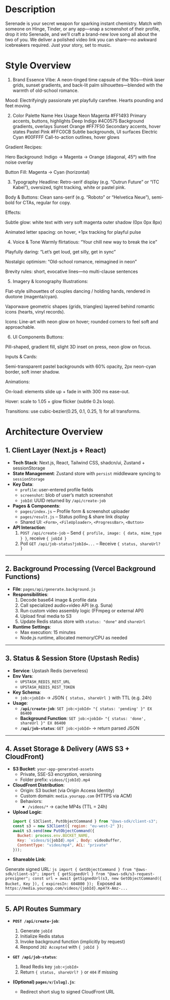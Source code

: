 # Description

Serenade is your secret weapon for sparking instant chemistry. Match with someone on Hinge, Tinder, or any app—snap a screenshot of their profile, drop it into Serenade, and we’ll craft a brand-new love song all about the two of you. We deliver a polished video link you can share—no awkward icebreakers required. Just your story, set to music.

# Style Overview

1. Brand Essence
Vibe: A neon-tinged time capsule of the ’80s—think laser grids, sunset gradients, and back-lit palm silhouettes—blended with the warmth of old-school romance.

Mood: Electrifyingly passionate yet playfully carefree. Hearts pounding and feet moving.

2. Color Palette
Name	Hex	Usage
Neon Magenta	#FF1493	Primary accents, buttons, highlights
Deep Indigo	#4C0575	Background gradients, overlays
Sunset Orange	#FF7F50	Secondary accents, hover states
Pastel Pink	#FFC0CB	Subtle backgrounds, UI surfaces
Electric Cyan	#00FFFF	Call-to-action outlines, hover glows

Gradient Recipes:

Hero Background: Indigo → Magenta → Orange (diagonal, 45°) with fine noise overlay

Button Fill: Magenta → Cyan (horizontal)

3. Typography
Headline: Retro-serif display (e.g. “Outrun Future” or “ITC Kabel”), oversized, tight tracking, white or pastel pink.

Body & Buttons: Clean sans-serif (e.g. “Roboto” or “Helvetica Neue”), semi-bold for CTAs, regular for copy.

Effects:

Subtle glow: white text with very soft magenta outer shadow (0px 0px 8px)

Animated letter spacing: on hover, +1px tracking for playful pulse

4. Voice & Tone
Warmly flirtatious: “Your chill new way to break the ice”

Playfully daring: “Let’s get loud, get silly, get in sync”

Nostalgic optimism: “Old-school romance, reimagined in neon”

Brevity rules: short, evocative lines—no multi-clause sentences

5. Imagery & Iconography
Illustrations:

Flat-style silhouettes of couples dancing / holding hands, rendered in duotone (magenta/cyan).

Vaporwave geometric shapes (grids, triangles) layered behind romantic icons (hearts, vinyl records).

Icons: Line-art with neon glow on hover; rounded corners to feel soft and approachable.

6. UI Components
Buttons:

Pill-shaped, gradient fill, slight 3D inset on press, neon glow on focus.

Inputs & Cards:

Semi-transparent pastel backgrounds with 60% opacity, 2px neon-cyan border, soft inner shadow.

Animations:

On-load: elements slide up + fade in with 300 ms ease-out.

Hover: scale to 1.05 + glow flicker (subtle 0.2s loop).

Transitions: use cubic-bezier(0.25, 0.1, 0.25, 1) for all transforms.

# Architecture Overview

## 1. Client Layer (Next.js + React)

- **Tech Stack**: Next.js, React, Tailwind CSS, shadcn/ui, Zustand + sessionStorage
- **State Management**: Zustand store with `persist` middleware syncing to `sessionStorage`
- **Key Data**:
  - `profile`: user-entered profile fields
  - `screenshot`: blob of user’s match screenshot
  - `jobId`: UUID returned by `/api/create-job`
- **Pages & Components**:
  - `pages/index.js` – Profile form & screenshot uploader
  - `pages/result.js` – Status polling & share link display
  - Shared UI: `<Form>`, `<FileUploader>`, `<ProgressBar>`, `<Button>`
- **API Interaction**:
  1. `POST /api/create-job` – Send `{ profile, image: { data, mime_type } }`, receive `{ jobId }`
  2. Poll `GET /api/job-status?jobId=...` – Receive `{ status, shareUrl? }`

---

## 2. Background Processing (Vercel Background Functions)

- **File**: `pages/api/generate.background.js`
- **Responsibilities**:
  1. Decode base64 image & profile data
  2. Call specialized audio+video API (e.g. Suna)
  3. Run custom video assembly logic (FFmpeg or external API)
  4. Upload final media to S3
  5. Update Redis status store with `status: "done"` and `shareUrl`
- **Runtime Settings**:
  - Max execution: 15 minutes
  - Node.js runtime, allocated memory/CPU as needed

---

## 3. Status & Session Store (Upstash Redis)

- **Service**: Upstash Redis (serverless)
- **Env Vars**:
  - `UPSTASH_REDIS_REST_URL`
  - `UPSTASH_REDIS_REST_TOKEN`
- **Key Schema**:
  - `job:<jobId>` → JSON `{ status, shareUrl }` with TTL (e.g. 24h)
- **Usage**:
  - **`/api/create-job`**: `SET job:<jobId> "{ status: 'pending' }" EX 86400`
  - **Background Function**: `SET job:<jobId> "{ status: 'done', shareUrl }" EX 86400`
  - **`/api/job-status`**: `GET job:<jobId>` → return parsed JSON

---

## 4. Asset Storage & Delivery (AWS S3 + CloudFront)

- **S3 Bucket**: `your-app-generated-assets`
  - Private, SSE-S3 encryption, versioning
  - Folder prefix: `videos/{jobId}.mp4`
- **CloudFront Distribution**:
  - Origin: S3 bucket (via Origin Access Identity)
  - Custom domain: `media.yourapp.com` (HTTPS via ACM)
  - Behaviors:
    - `/videos/*` → cache MP4s (TTL = 24h)
- **Upload Logic**:
  ```js
  import { S3Client, PutObjectCommand } from "@aws-sdk/client-s3";
  const s3 = new S3Client({ region: "eu-west-2" });
  await s3.send(new PutObjectCommand({
    Bucket: process.env.BUCKET_NAME,
    Key: `videos/${jobId}.mp4`, Body: videoBuffer,
    ContentType: "video/mp4", ACL: "private"
  }));

* **Shareable Link**:

Generate signed URL:
    ```js
    import { GetObjectCommand } from "@aws-sdk/client-s3";
    import { getSignedUrl } from "@aws-sdk/s3-request-presigner";
    const url = await getSignedUrl(s3, new GetObjectCommand({ Bucket, Key }), { expiresIn: 604800 });
    ```
Exposed as `https://media.yourapp.com/videos/{jobId}.mp4?X-Amz-...`

---

## 5. API Routes Summary

* **`POST /api/create-job`**:

  1. Generate `jobId`
  2. Initialize Redis status
  3. Invoke background function (implicitly by request)
  4. Respond `202 Accepted` with `{ jobId }`

* **`GET /api/job-status`**:

  1. Read Redis key `job:<jobId>`
  2. Return `{ status, shareUrl? }` or `404` if missing

* **(Optional) `pages/v/[slug].js`**:

  * Redirect short slug to signed CloudFront URL